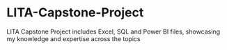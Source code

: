 # LITA-Capstone-Project
LITA Capstone Project includes Excel, SQL and Power BI files, showcasing my knowledge and expertise across the topics

